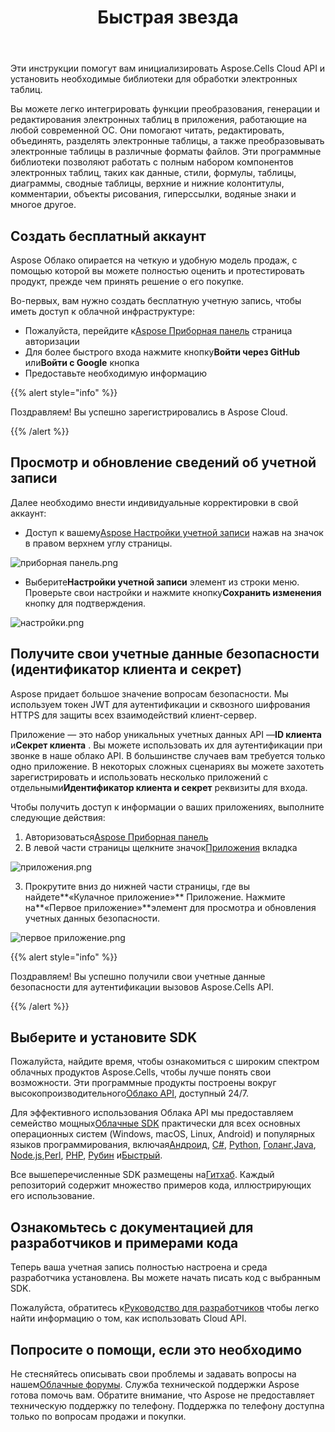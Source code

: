 ﻿---
title: Быстрая звезда
second_title: Aspose.Cells Cloud Documen
type: docs
url: /ru/quickstart/
description: Aspose.Cells Облако поддерживает Excel для создания, преобразования, слияния, разделения, защиты, операций с внутренними объектами и т. д.
weight: 20
---
Эти инструкции помогут вам инициализировать Aspose.Cells Cloud API и установить необходимые библиотеки для обработки электронных таблиц.

Вы можете легко интегрировать функции преобразования, генерации и редактирования электронных таблиц в приложения, работающие на любой современной ОС. Они помогают читать, редактировать, объединять, разделять электронные таблицы, а также преобразовывать электронные таблицы в различные форматы файлов. Эти программные библиотеки позволяют работать с полным набором компонентов электронных таблиц, таких как данные, стили, формулы, таблицы, диаграммы, сводные таблицы, верхние и нижние колонтитулы, комментарии, объекты рисования, гиперссылки, водяные знаки и многое другое.

## Создать бесплатный аккаунт

Aspose Облако опирается на четкую и удобную модель продаж, с помощью которой вы можете полностью оценить и протестировать продукт, прежде чем принять решение о его покупке.

Во-первых, вам нужно создать бесплатную учетную запись, чтобы иметь доступ к облачной инфраструктуре:

-  Пожалуйста, перейдите к[Aspose Приборная панель](https://dashboard.aspose.cloud/#/) страница авторизации
-  Для более быстрого входа нажмите кнопку**Войти через GitHub** или**Войти с Google** кнопка
- Предоставьте необходимую информацию

{{% alert style="info" %}}

Поздравляем! Вы успешно зарегистрировались в Aspose Cloud.

{{% /alert %}}

## Просмотр и обновление сведений об учетной записи

Далее необходимо внести индивидуальные корректировки в свой аккаунт:

-  Доступ к вашему[Aspose Настройки учетной записи](https://id.containerize.com/admin/) нажав на значок в правом верхнем углу страницы.

![приборная панель.png](dashboard.png)

-  Выберите**Настройки учетной записи** элемент из строки меню. Проверьте свои настройки и нажмите кнопку**Сохранить изменения** кнопку для подтверждения.

![настройки.png](settings.png)

## Получите свои учетные данные безопасности (идентификатор клиента и секрет)

Aspose придает большое значение вопросам безопасности. Мы используем токен JWT для аутентификации и сквозного шифрования HTTPS для защиты всех взаимодействий клиент-сервер.

 Приложение — это набор уникальных учетных данных API —**ID клиента** и**Секрет клиента** . Вы можете использовать их для аутентификации при звонке в наше облако API. В большинстве случаев вам требуется только одно приложение. В некоторых сложных сценариях вы можете захотеть зарегистрировать и использовать несколько приложений с отдельными**Идентификатор клиента и секрет** реквизиты для входа.

Чтобы получить доступ к информации о ваших приложениях, выполните следующие действия:

1.  Авторизоваться[Aspose Приборная панель](https://dashboard.aspose.cloud/#/)
 2. В левой части страницы щелкните значок[Приложения](https://dashboard.aspose.cloud/applications) вкладка

![приложения.png](applications.png)

 3. Прокрутите вниз до нижней части страницы, где вы найдете**«Кулачное приложение»** Приложение. Нажмите на**«Первое приложение»**элемент для просмотра и обновления учетных данных безопасности.

![первое приложение.png](firstapp.png)

{{% alert style="info" %}}

Поздравляем! Вы успешно получили свои учетные данные безопасности для аутентификации вызовов Aspose.Cells API.

{{% /alert %}}

## Выберите и установите SDK

 Пожалуйста, найдите время, чтобы ознакомиться с широким спектром облачных продуктов Aspose.Cells, чтобы лучше понять свои возможности. Эти программные продукты построены вокруг высокопроизводительного[Облако API](https://apireference.aspose.com/), доступный 24/7.

 Для эффективного использования Облака API мы предоставляем семейство мощных[Облачные SDK](https://products.aspose.cloud/cells/family) практически для всех основных операционных систем (Windows, macOS, Linux, Android) и популярных языков программирования, включая[Андроид](https://products.aspose.cloud/cells/android), [C#](https://products.aspose.cloud/cells/net), [Python](https://products.aspose.cloud/cells/python), [Голанг](https://products.aspose.cloud/cells/go),[Java](https://products.aspose.cloud/cells/java), [Node.js](https://products.aspose.cloud/cells/nodejs),[Perl](https://products.aspose.cloud/cells/perl), [PHP](https://products.aspose.cloud/cells/php), [Рубин](https://products.aspose.cloud/cells/ruby) и[Быстрый](https://products.aspose.cloud/cells/swift).

 Все вышеперечисленные SDK размещены на[Гитхаб](https://github.com/aspose-cells-cloud/). Каждый репозиторий содержит множество примеров кода, иллюстрирующих его использование.

## Ознакомьтесь с документацией для разработчиков и примерами кода

Теперь ваша учетная запись полностью настроена и среда разработчика установлена. Вы можете начать писать код с выбранным SDK.

 Пожалуйста, обратитесь к[Руководство для разработчиков](https://docs.aspose.cloud/cells/developer-guide/) чтобы легко найти информацию о том, как использовать Cloud API.

## Попросите о помощи, если это необходимо

 Не стесняйтесь описывать свои проблемы и задавать вопросы на нашем[Облачные форумы](https://forum.aspose.cloud/c/cells/7). Служба технической поддержки Aspose готова помочь вам. Обратите внимание, что Aspose не предоставляет техническую поддержку по телефону. Поддержка по телефону доступна только по вопросам продажи и покупки.




